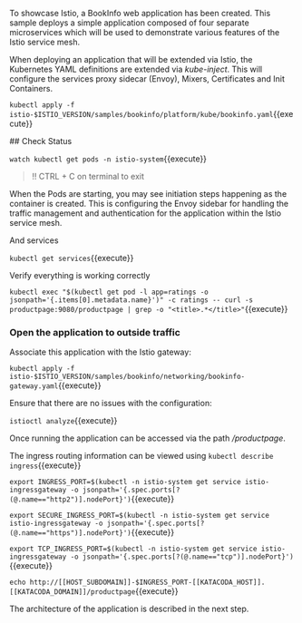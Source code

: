 To showcase Istio, a BookInfo web application has been created. This sample deploys a simple application composed of four separate microservices which will be used to demonstrate various features of the Istio service mesh.

When deploying an application that will be extended via Istio, the Kubernetes YAML definitions are extended via _kube-inject_. This will configure the services proxy sidecar (Envoy), Mixers, Certificates and Init Containers.

`kubectl apply -f istio-$ISTIO_VERSION/samples/bookinfo/platform/kube/bookinfo.yaml`{{execute}}

## Check Status

`watch kubectl get pods -n istio-system`{{execute}}

> !! CTRL + C on terminal to exit

When the Pods are starting, you may see initiation steps happening as the container is created. This is configuring the Envoy sidebar for handling the traffic management and authentication for the application within the Istio service mesh.

And services

`kubectl get services`{{execute}}

Verify everything is working correctly 

`kubectl exec "$(kubectl get pod -l app=ratings -o jsonpath='{.items[0].metadata.name}')" -c ratings -- curl -s productpage:9080/productpage | grep -o "<title>.*</title>"`{{execute}}

### Open the application to outside traffic

Associate this application with the Istio gateway:

`kubectl apply -f istio-$ISTIO_VERSION/samples/bookinfo/networking/bookinfo-gateway.yaml`{{execute}}

Ensure that there are no issues with the configuration:

`istioctl analyze`{{execute}}

Once running the application can be accessed via the path _/productpage_.

The ingress routing information can be viewed using `kubectl describe ingress`{{execute}}

`export INGRESS_PORT=$(kubectl -n istio-system get service istio-ingressgateway -o jsonpath='{.spec.ports[?(@.name=="http2")].nodePort}')`{{execute}}

`export SECURE_INGRESS_PORT=$(kubectl -n istio-system get service istio-ingressgateway -o jsonpath='{.spec.ports[?(@.name=="https")].nodePort}')`{{execute}}

`export TCP_INGRESS_PORT=$(kubectl -n istio-system get service istio-ingressgateway -o jsonpath='{.spec.ports[?(@.name=="tcp")].nodePort}')`{{execute}}

`echo http://[[HOST_SUBDOMAIN]]-$INGRESS_PORT-[[KATACODA_HOST]].[[KATACODA_DOMAIN]]/productpage`{{execute}}

The architecture of the application is described in the next step.
